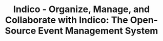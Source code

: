 ---
draft: false
title: "Indico - Organize, Manage, and Collaborate with Indico: The Open-Source Event Management System"
content:
  id: indico
  name: Indico
  website: https://getindico.io/
  short_description: "Indico is an open-source, feature-rich event management platform developed at CERN, designed to simplify the organization, archival, and collaboration of events of all sizes."
---